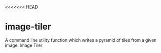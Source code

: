 <<<<<<< HEAD

# image-tiler

A command line utility function which writes a pyramid of tiles from a given image.
Image Tiler
